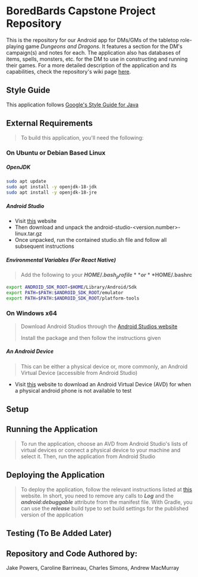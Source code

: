 # BoredBards Capstone Project Repository

This is the repository for our Android app for DMs/GMs of the tabletop role-playing game _Dungeons and Dragons_. It features a section for the DM's campaign(s) and notes for each. The application also has databases of items, spells, monsters, etc. for the DM to use in constructing and running their games. For a more detailed description of the application and its capabilities, check the repository's wiki page [here](https://github.com/SCCapstone/BoredBards/wiki).

## Style Guide
This application follows [Google's Style Guide for Java](https://google.github.io/styleguide/javaguide.html)

## External Requirements
> To build this application, you'll need the following:
### On Ubuntu or Debian Based Linux
##### OpenJDK
```sh
sudo apt update
sudo apt install -y openjdk-18-jdk
sudo apt install -y openjdk-18-jre
```
##### Android Studio
* Visit [this](https://developer.android.com/studio/index.html#downloads) website
* Then download and unpack the android-studio-<version.number>-linux.tar.gz
* Once unpacked, run the contained studio.sh file and follow all subsequent instructions

##### Environmental Variables (For React Native)
> Add the following to your **$HOME/.bash_profile** or **$HOME/.bashrc**
```sh
export ANDROID_SDK_ROOT=$HOME/Library/Android/Sdk
export PATH=$PATH:$ANDROID_SDK_ROOT/emulator
export PATH=$PATH:$ANDROID_SDK_ROOT/platform-tools
```

### On Windows x64
> Download Android Studios through the [Android Studios website](https://developer.android.com/studio?gclid=Cj0KCQjw48OaBhDWARIsAMd966C3-36dorjYTl49utxjZVQB-1tlXhZzmWTdbtlbZcCPWcbVX_C2B5MaAooNEALw_wcB&gclsrc=aw.ds#downloads)
>
> Install the package and then follow the instructions given

##### An Android Device
> This can be either a physical device or, more commonly, an Android Virtual Device (accessible from Android Studio)
* Visit [this](https://developers.foxit.com/developer-hub/document/create-an-emulator-for-testing-in-android-studio/) website to download an Android Virtual Device (AVD) for when a physical android phone is not available to test

## Setup

## Running the Application
> To run the application, choose an AVD from Android Studio's lists of virtual devices or connect a physical device to your machine and select it. Then, run the application from Android Studio

## Deploying the Application
> To deploy the application, follow the relevant instructions listed at [this](https://developer.android.com/studio/publish) website. In short, you need to remove any calls to **_Log_** and the **_android:debuggable_** attribute from the manifest file. With Gradle, you can use the **_release_** build type to set build settings for the published version of the application

## Testing (To Be Added Later)

## Repository and Code Authored by: 
Jake Powers, Caroline Barrineau, Charles Simons, Andrew MacMurray
